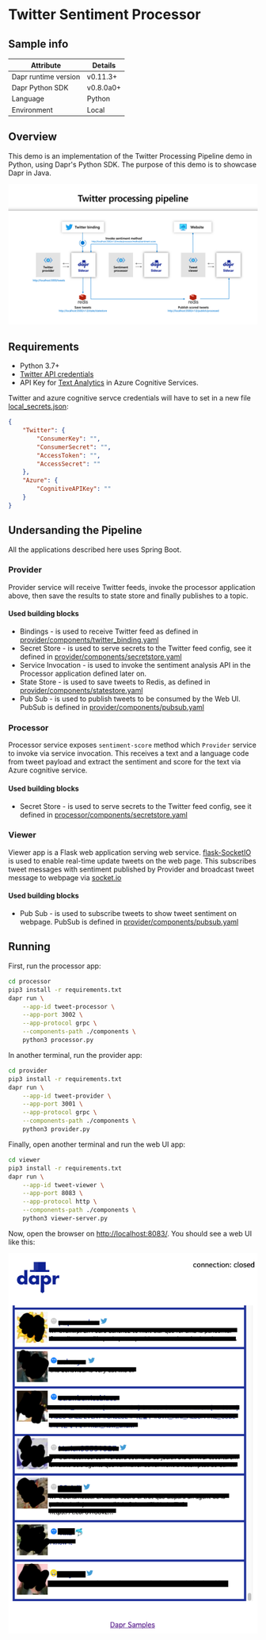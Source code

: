 # Twitter Sentiment Processor

## Sample info

| Attribute | Details |
|--------|--------|
| Dapr runtime version | v0.11.3+ |
| Dapr Python SDK | v0.8.0a0+ |
| Language | Python |
| Environment | Local |

## Overview

This demo is an implementation of the Twitter Processing Pipeline demo in Python, using Dapr's Python SDK. The purpose of this demo is to showcase Dapr in Java.

![Overview](overview.png)

## Requirements

* Python 3.7+
* [Twitter API credentials](https://developer.twitter.com/en/docs/basics/getting-started)
* API Key for [Text Analytics](https://azure.microsoft.com/en-us/services/cognitive-services/text-analytics/) in Azure Cognitive Services.

Twitter and azure cognitive servce credentials will have to set in a new file [local_secrets.json](./local_secrets.json):

```json
{
    "Twitter": {
        "ConsumerKey": "",
        "ConsumerSecret": "",
        "AccessToken": "",
        "AccessSecret": ""
    },
    "Azure": {
        "CognitiveAPIKey": ""
    }
}
```

## Undersanding the Pipeline

All the applications described here uses Spring Boot.

### Provider

Provider service will receive Twitter feeds, invoke the processor application above, then save the results to state store and finally publishes to a topic.

#### Used building blocks

* Bindings - is used to receive Twitter feed as defined in [provider/components/twitter_binding.yaml](provider/components/twitter_binding.yaml)
* Secret Store - is used to serve secrets to the Twitter feed config, see it defined in [provider/components/secretstore.yaml](provider/components/secretstore.yaml)
* Service Invocation - is used to invoke the sentiment analysis API in the Processor application defined later on.
* State Store - is used to save tweets to Redis, as defined in [provider/components/statestore.yaml](provider/components/statestore.yaml)
* Pub Sub - is used to publish tweets to be consumed by the Web UI. PubSub is defined in [provider/components/pubsub.yaml](provider/components/pubsub.yaml)


### Processor

Processor service exposes `sentiment-score` method which `Provider` service to invoke via service invocation. This receives a text and a language code from tweet payload and extract the sentiment and score for the text via Azure cognitive service.

#### Used building blocks

* Secret Store - is used to serve secrets to the Twitter feed config, see it defined in [processor/components/secretstore.yaml](processor/components/secretstore.yaml)

### Viewer

Viewer app is a Flask web application serving web service. [flask-SocketIO](https://flask-socketio.readthedocs.io/en/latest/) is used to enable real-time update tweets on the web page. This subscribes tweet messages with sentiment published by Provider and broadcast tweet message to webpage via [socket.io](https://socket.io/)

#### Used building blocks

* Pub Sub - is used to subscribe tweets to show tweet sentiment on webpage. PubSub is defined in [provider/components/pubsub.yaml](viewer/components/pubsub.yaml)


## Running

First, run the processor app:

```sh
cd processor
pip3 install -r requirements.txt
dapr run \
    --app-id tweet-processor \
    --app-port 3002 \
    --app-protocol grpc \
    --components-path ./components \
    python3 processor.py
```

In another terminal, run the provider app:

```sh
cd provider
pip3 install -r requirements.txt
dapr run \
    --app-id tweet-provider \
    --app-port 3001 \
    --app-protocol grpc \
    --components-path ./components \
    python3 provider.py
```

Finally, open another terminal and run the web UI app:
```sh
cd viewer
pip3 install -r requirements.txt
dapr run \
    --app-id tweet-viewer \
    --app-port 8083 \
    --app-protocol http \
    --components-path ./components \
    python3 viewer-server.py
```

Now, open the browser on [http://localhost:8083/](http://localhost:8083/). You should see a web UI like this:

![Web UI](ui.png)
